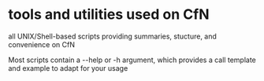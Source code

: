 # tools and utilities used on CfN

all UNIX/Shell-based scripts providing summaries, stucture, and convenience on CfN

Most scripts contain a --help or -h argument, which provides a call template and example to adapt for your usage
